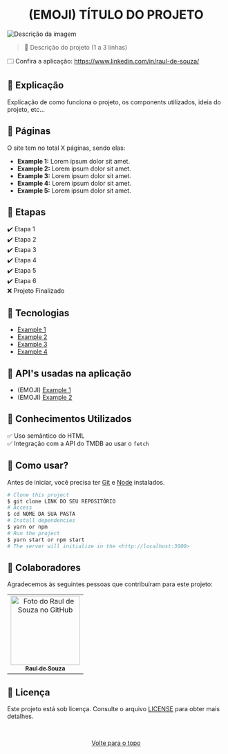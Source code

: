<h1 align="center">(EMOJI) TÍTULO DO PROJETO</h1>

<img src="https://www.acheicampos.com.br/uploads/advertiser/default_anunciante_thumbnail.png" alt="Descrição da imagem">

> 🔎 Descrição do projeto (1 a 3 linhas)

🗔 Confira a aplicação: https://www.linkedin.com/in/raul-de-souza/ <br>

## 📄 Explicação

Explicação de como funciona o projeto, os components utilizados, ideia do projeto, etc...

## 📁 Páginas

O site tem no total X páginas, sendo elas:

- **Example 1:** Lorem ipsum dolor sit amet.
- **Example 2:** Lorem ipsum dolor sit amet.
- **Example 3:** Lorem ipsum dolor sit amet.
- **Example 4:** Lorem ipsum dolor sit amet.
- **Example 5:** Lorem ipsum dolor sit amet.

## 🎯 Etapas

✔️ Etapa 1\
✔️ Etapa 2\
✔️ Etapa 3\
✔️ Etapa 4\
✔️ Etapa 5\
✔️ Etapa 6\
❌ Projeto Finalizado

## 🚀 Tecnologias

- [Example 1](https://www.linkedin.com/in/raul-de-souza/)
- [Example 2](https://www.linkedin.com/in/raul-de-souza/)
- [Example 3](https://www.linkedin.com/in/raul-de-souza/)
- [Example 4](https://www.linkedin.com/in/raul-de-souza/)

## 📡 API'𝘀 usadas na aplicação

- (EMOJI) [Example 1](https://www.linkedin.com/in/raul-de-souza/)
- (EMOJI) [Example 2](https://www.linkedin.com/in/raul-de-souza/)

## 📔 Conhecimentos Utilizados

✅ Uso semântico do HTML\
✅ Integração com a API do TMDB ao usar o `fetch`

## 📕 Como usar?

Antes de iniciar, você precisa ter [Git](https://git-scm.com) e [Node](https://nodejs.org/en/) instalados.

```bash
# Clone this project
$ git clone LINK DO SEU REPOSITÓRIO
# Access
$ cd NOME DA SUA PASTA
# Install dependencies
$ yarn or npm
# Run the project
$ yarn start or npm start
# The server will initialize in the <http://localhost:3000>
```

## 🤝 Colaboradores

Agradecemos às seguintes pessoas que contribuíram para este projeto:

<table>
  <tr>
    <td align="center">
      <a href="#">
        <img src="https://github.com/r4ulzito.png" width="160px;" alt="Foto do Raul de Souza no GitHub"/><br>
        <sub>
          <b>Raul de Souza</b>
        </sub>
      </a>
    </td>
  </tr>
</table>

## 📝 Licença

Este projeto está sob licença. Consulte o arquivo [LICENSE](LICENSE.md) para obter mais detalhes.

&#xa0;

<div align="center">
  <a href="#top">Volte para o topo</a>
</div>
